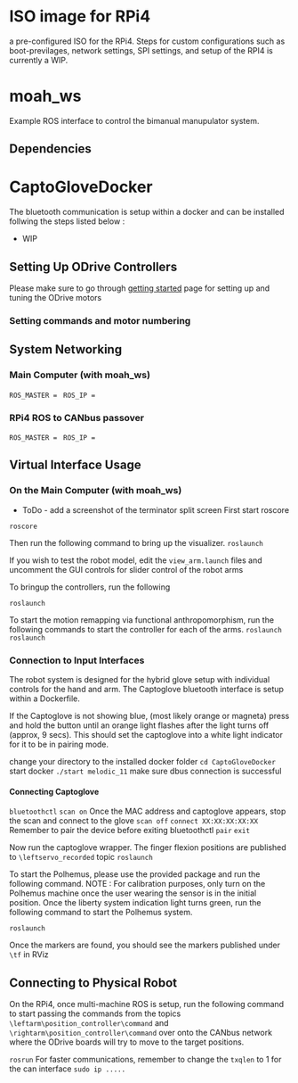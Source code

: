 # ISO image for RPi4
a pre-configured ISO for the RPi4. Steps for custom configurations such as boot-previlages, network settings, SPI settings, and setup of the RPI4 is currently a WIP.

# moah_ws

Example ROS interface to control the bimanual manupulator system.

## Dependencies


# CaptoGloveDocker

The bluetooth communication is setup within a docker and can be installed follwing the steps listed below :

* WIP

## Setting Up ODrive Controllers
Please make sure to go through [getting started](https://docs.odriverobotics.com/v/0.5.6/getting-started.html) page for setting up and tuning the ODrive motors

### Setting commands and motor numbering


## System Networking
### Main Computer (with moah_ws)

`ROS_MASTER = `
`ROS_IP = `
### RPi4 ROS to CANbus passover

`ROS_MASTER = `
`ROS_IP = `

## Virtual Interface Usage
### On the Main Computer (with moah_ws)
* ToDo - add a screenshot of the terminator split screen
First start roscore

`roscore`

Then run the following command to bring up the visualizer.
`roslaunch`

If you wish to test the robot model, edit the `view_arm.launch` files and uncomment the GUI controls for slider control of the robot arms


To bringup the controllers, run the following

`roslaunch`

To start the motion remapping via functional anthropomorphism, run the following commands to start the controller for each of the arms.
`roslaunch`
`roslaunch`

### Connection to Input Interfaces
The robot system is designed for the hybrid glove setup with individual controls for the hand and arm. 
The Captoglove bluetooth interface is setup within a Dockerfile. 

If the Captoglove is not showing blue, (most likely orange or magneta) press and hold the button until an orange light flashes after the light turns off (approx, 9 secs). This should set the captoglove into a white light indicator for it to be in pairing mode.

change your directory to the installed docker folder
`cd CaptoGloveDocker`
start docker
`./start melodic_11`
make sure dbus connection is successful

#### Connecting Captoglove
`bluetoothctl`
`scan on`
Once the MAC address and captoglove appears, stop the scan and connect to the glove
`scan off`
`connect XX:XX:XX:XX:XX`
Remember to pair the device before exiting bluetoothctl
`pair`
`exit`

Now run the captoglove wrapper. The finger flexion positions are published to `\leftservo_recorded` topic
`roslaunch `

To start the Polhemus, please use the provided package and run the following command.
NOTE : For calibration purposes, only turn on the Polhemus machine once the user wearing the sensor is in the initial position. Once the liberty system indication light turns green, run the following command to start the Polhemus system.

`roslaunch`

Once the markers are found, you should see the markers published under `\tf` in RViz


## Connecting to Physical Robot
On the RPi4, once multi-machine ROS is setup, run the following command to start passing the commands from the topics `\leftarm\position_controller\command` and `\rightarm\position_controller\command` over onto the CANbus network where the ODrive boards will try to move to the target positions.

`rosrun`
For faster communications, remember to change the `txqlen` to 1 for the can interface
`sudo ip ..... `

